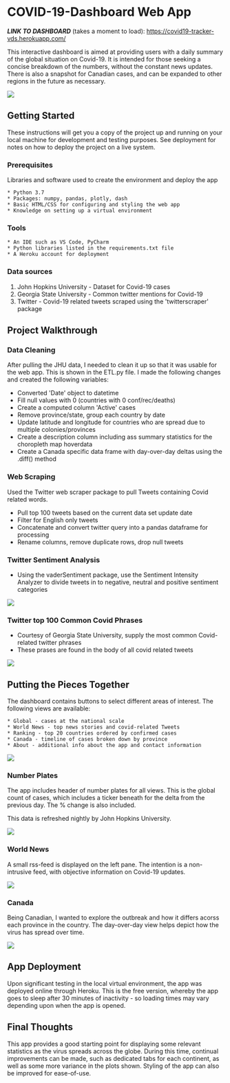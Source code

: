 # COVID-19-Dashboard Web App

***LINK TO DASHBOARD*** (takes a moment to load): https://covid19-tracker-vds.herokuapp.com/

This interactive dashboard is aimed at providing users with a daily summary of the global situation on Covid-19. It is intended for those seeking a concise breakdown of the numbers, without the constant news updates. There is also a snapshot for Canadian cases, and can be expanded to other regions in the future as necessary.

![](images/Full_Page.png)

## Getting Started

These instructions will get you a copy of the project up and running on your local machine for development and testing purposes. See deployment for notes on how to deploy the project on a live system.

### Prerequisites

Libraries and software used to create the environment and deploy the app

```
* Python 3.7
* Packages: numpy, pandas, plotly, dash
* Basic HTML/CSS for configuring and styling the web app
* Knowledge on setting up a virtual environment
```

### Tools
```
* An IDE such as VS Code, PyCharm
* Python libraries listed in the requirements.txt file
* A Heroku account for deployment
```

### Data sources

1) John Hopkins University - Dataset for Covid-19 cases
2) Georgia State University - Common twitter mentions for Covid-19
3) Twitter - Covid-19 related tweets scraped using the 'twitterscraper' package


## Project Walkthrough

### Data Cleaning
After pulling the JHU data, I needed to clean it up so that it was usable for the web app. This is shown in the ETL.py file. I made the following changes and created the following variables:

*	Converted 'Date' object to datetime
* Fill null values with 0 (countries with 0 conf/rec/deaths)
* Create a computed column 'Active' cases
* Remove province/state, group each country by date
* Update latitude and longitude for countries who are spread due to multiple colonies/provinces
* Create a description column including ass summary statistics for the choropleth map hoverdata
* Create a Canada specific data frame with day-over-day deltas using the .diff() method

### Web Scraping
Used the Twitter web scraper package to pull Tweets containing Covid related words.

*	Pull top 100 tweets based on the current data set update date
* Filter for English only tweets
* Concatenate and convert twitter query into a pandas dataframe for processing
* Rename columns, remove duplicate rows, drop null tweets

### Twitter Sentiment Analysis

* Using the vaderSentiment package, use the Sentiment Intensity Analyzer to divide tweets in to negative, neutral and positive sentiment categories

![](images/sentiment_analysis_chart.png)

### Twitter top 100 Common Covid Phrases

* Courtesy of Georgia State University, supply the most common Covid-related twitter phrases
* These prases are found in the body of all covid related tweets

![](images/twitter_common_phrases.png)


## Putting the Pieces Together

The dashboard contains buttons to select different areas of interest. The following views are available:
```
* Global - cases at the national scale
* World News - top news stories and covid-related Tweets
* Ranking - top 20 countries ordered by confirmed cases
* Canada - timeline of cases broken down by province
* About - additional info about the app and contact information
```

![](images/buttons.png)

### Number Plates

The app includes header of number plates for all views. This is the global count of cases, which includes a ticker beneath for the delta from the previous day. The % change is also included.

This data is refreshed nightly by John Hopkins University.

![](images/number_plates.png)

### World News

A small rss-feed is displayed on the left pane. The intention is a non-intrusive feed, with objective information on Covid-19 updates.

![](images/news_feed.png)

### Canada

Being Canadian, I wanted to explore the outbreak and how it differs acorss each province in the country. The day-over-day view helps depict how the virus has spread over time.

![](images/canada.png)


## App Deployment

Upon significant testing in the local virtual environment, the app was deployed online through Heroku. This is the free version, whereby the app goes to sleep after 30 minutes of inactivity - so loading times may vary depending upon when the app is opened.

## Final Thoughts

This app provides a good starting point for displaying some relevant statistics as the virus spreads across the globe. During this time, continual improvements can be made, such as dedicated tabs for each continent, as well as some more variance in the plots shown. Styling of the app can also be improved for ease-of-use.
